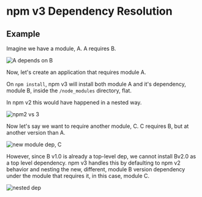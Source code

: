 <!--
title: 05 - npm v3
featured: true
-->

# npm v3 Dependency Resolution

## Example

Imagine we have a module, A. A requires B.

![A depends on B](/images/npm3deps1.png)

Now, let's create an application that requires module A.

On `npm install`, npm v3 will install both module A and it's
dependency, module B, inside the `/node_modules` directory, flat.

In npm v2 this would have happened in a nested way.

![npm2 vs 3](/images/npm3deps2.png)

Now let's say we want to require another module, C. C requires B,
but at another version than A.

![new module dep, C](/images/npm3deps3.png)

However, since B v1.0 is already a top-level dep, we cannot install
Bv2.0 as a top level dependency. npm v3 handles this by defaulting
to npm v2 behavior and nesting the new, different, module B version
dependency under the module that requires it, in this case, module C.

![nested dep](/images/npm3deps4.png)
